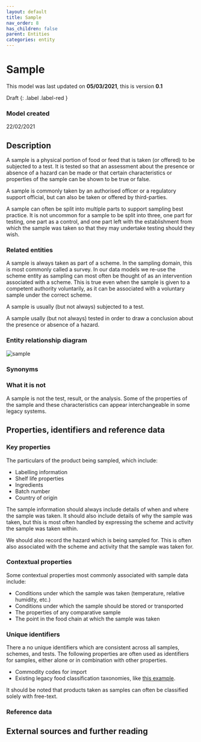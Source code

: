 ```yaml
---
layout: default
title: Sample
nav_order: 8
has_children: false
parent: Entities
categories: entity
---
```


# Sample
This model was last updated on **05/03/2021**, this is version **0.1**

Draft
{: .label .label-red }

### Model created
22/02/2021

## Description
A sample is a physical portion of food or feed that is taken (or offered) to be subjected to a test. It is tested so that an assessment about the presence or absence of a hazard can be made or that certain characteristics or properties of the sample can be shown to be true or false.

A sample is commonly taken by an authorised officer or a regulatory support official, but can also be taken or offered by third-parties.

A sample can often be split into multiple parts to support sampling best practice. It is not uncommon for a sample to be split into three, one part for testing, one part as a control, and one part left with the establishment from which the sample was taken so that they may undertake testing should they wish.

### Related entities
A sample is always taken as part of a scheme. In the sampling domain, this is most commonly called a survey. In our data models we re-use the scheme entity as sampling can most often be thought of as an intervention associated with a scheme. This is true even when the sample is given to a competent authority voluntarily, as it can be associated with a voluntary sample under the correct scheme.

A sample is usually (but not always) subjected to a test.

A sample usally (but not always) tested in order to draw a conclusion about the presence or absence of a hazard.

### Entity relationship diagram
![sample](/enterprise-data-models/entities/diagrams/sample.png)

### Synonyms


### What it is not
A sample is not the test, result, or the analysis. Some of the properties of the sample and these characteristics can appear interchangeable in some legacy systems.

## Properties, identifiers and reference data


### Key properties
The particulars of the product being sampled, which include:
*   Labelling information
*   Shelf life properties
*   Ingredients
*   Batch number
*   Country of origin

The sample information should always include details of when and where the sample was taken. It should also include details of why the sample was taken, but this is most often handled by expressing the scheme and activity the sample was taken within.

We should also record the hazard which is being sampled for. This is often also associated with the scheme and activity that the sample was taken for.

### Contextual properties
Some contextual properties most commonly associated with sample data include:

*   Conditions under which the sample was taken (temperature, relative humidity, etc.)
*   Conditions under which the sample should be stored or transported
*   The properties of any comparative sample
*   The point in the food chain at which the sample was taken

### Unique identifiers
There a no unique identifiers which are consistent across all samples, schemes, and tests. The following properties are often used as identifiers for samples, either alone or in combination with other properties.

*   Commodity codes for import
*   Existing legacy food classification taxonomies, like [this example](https://data.food.gov.uk/codes/enforcement-monitoring/sampling/_classifications).

It should be noted that products taken as samples can often be classified solely with free-text.

### Reference data

## External sources and further reading
